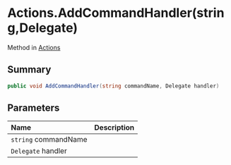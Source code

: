 # Actions.AddCommandHandler(string,Delegate)

Method in [Actions](/api/csharp/yarn.unity.actions.md)

## Summary



```csharp
public void AddCommandHandler(string commandName, Delegate handler)
```

## Parameters

|Name|Description|
|:---|:---|
|`string` commandName||
|`Delegate` handler||

